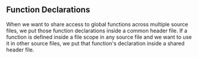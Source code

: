 ## Function Declarations

When we want to share access to global functions across multiple source files, we put those function declarations inside a common header file. If a function is defined inside a file scope in any source file and we want to use it in other source files, we put that function's declaration inside a shared header file.
